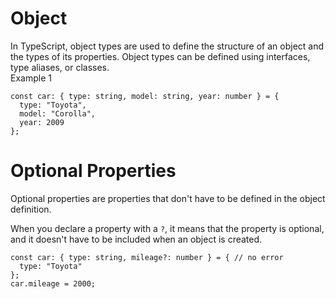 # Object
In TypeScript, object types are used to define the structure of an object and the types of its properties. Object types can be defined using interfaces, type aliases, or classes.<br>
Example 1
```
const car: { type: string, model: string, year: number } = {
  type: "Toyota",
  model: "Corolla",
  year: 2009
};
```
# Optional Properties
Optional properties are properties that don't have to be defined in the object definition.

When you declare a property with a `?`, it means that the property is optional, and it doesn't have to be included when an object is created.
```
const car: { type: string, mileage?: number } = { // no error
  type: "Toyota"
};
car.mileage = 2000;
```

